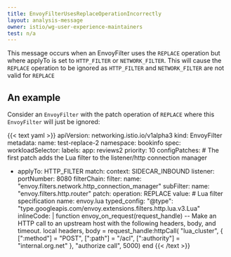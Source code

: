 ```yaml
---
title: EnvoyFilterUsesReplaceOperationIncorrectly
layout: analysis-message
owner: istio/wg-user-experience-maintainers
test: n/a
---
```


This message occurs when an EnvoyFilter uses the `REPLACE` operation but where applyTo is set to `HTTP_FILTER` or `NETWORK_FILTER`.  This will cause the `REPLACE` operation to be ignored as `HTTP_FILTER` and `NETWORK_FILTER` are not valid for `REPLACE`


## An example

Consider an `EnvoyFilter` with the patch operation of `REPLACE` where this `EnvoyFilter` will just be ignored:

{{< text yaml >}}
apiVersion: networking.istio.io/v1alpha3
kind: EnvoyFilter
metadata:
  name: test-replace-2
  namespace: bookinfo
spec:
  workloadSelector:
    labels:
      app: reviews2
  priority: 10
  configPatches:
    # The first patch adds the Lua filter to the listener/http connection manager
  - applyTo: HTTP_FILTER
    match:
      context: SIDECAR_INBOUND
      listener:
        portNumber: 8080
        filterChain:
          filter:
            name: "envoy.filters.network.http_connection_manager"
            subFilter:
              name: "envoy.filters.http.router"
    patch:
      operation: REPLACE
      value: # Lua filter specification
       name: envoy.lua
       typed_config:
          "@type": "type.googleapis.com/envoy.extensions.filters.http.lua.v3.Lua"
          inlineCode: |
            function envoy_on_request(request_handle)
              -- Make an HTTP call to an upstream host with the following headers, body, and timeout.
              local headers, body = request_handle:httpCall(
               "lua_cluster",
               {
                [":method"] = "POST",
                [":path"] = "/acl",
                [":authority"] = "internal.org.net"
               },
              "authorize call",
              5000)
            end
{{< /text >}}
